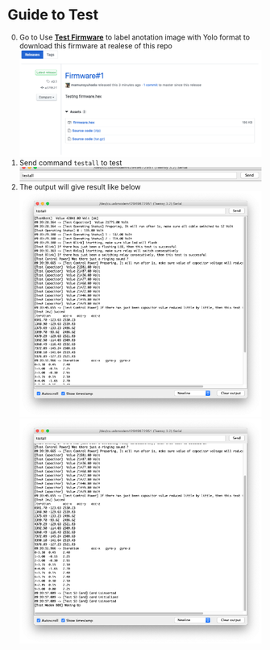 # Guide to Test
0. Go to Use **[Test Firmware](https://github.com/WidyaAi/TestTracker/releases)** to label anotation image with Yolo format to download this firmware at realese of this repo
![examples](/docs/release.png)
0. Send command ```testall``` to test
![examples](/docs/serial.png)
0. The output will give result like below
![examples](/docs/out_testall.png)
![examples](/docs/out_testall_1.png)